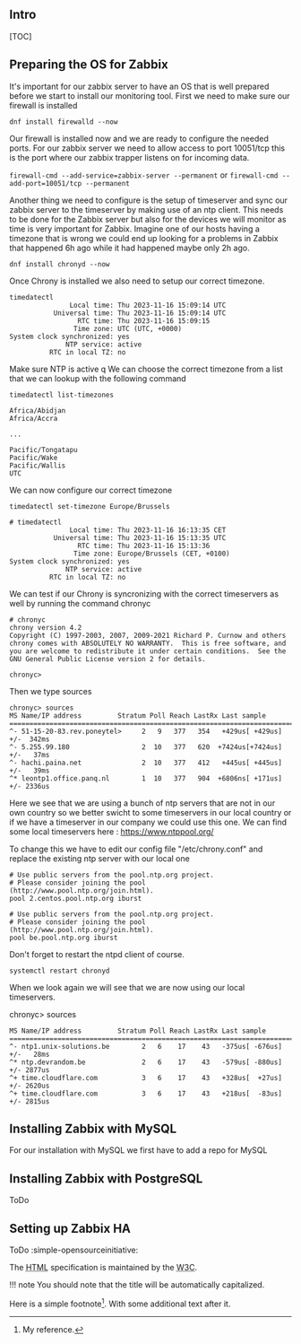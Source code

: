 ## Intro

[TOC]

## Preparing the OS for Zabbix

It's important for our zabbix server to have an OS that is well prepared before we start to install our monitoring tool. First we need to make sure our firewall is installed

``dnf install firewalld --now``

Our firewall is installed now and we are ready to configure the needed ports. For our zabbix server we need to allow access to port 10051/tcp this is the port where our zabbix trapper listens on for incoming data.

```firewall-cmd --add-service=zabbix-server --permanent```
or 
```firewall-cmd --add-port=10051/tcp --permanent```

Another thing we need to configure is the setup of timeserver and sync our zabbix server to the timeserver by making use of an ntp client. This needs to be done for the Zabbix server but also for the devices we will monitor as time is very important for Zabbix. Imagine one of our hosts having a timezone that is wrong we could end up looking for a problems in Zabbix that happened 6h ago while it had happened maybe only 2h ago.

```dnf install chronyd --now```

Once Chrony is installed we also need to setup our correct timezone.
```
timedatectl
               Local time: Thu 2023-11-16 15:09:14 UTC
           Universal time: Thu 2023-11-16 15:09:14 UTC
                 RTC time: Thu 2023-11-16 15:09:15
                Time zone: UTC (UTC, +0000)
System clock synchronized: yes
              NTP service: active
          RTC in local TZ: no
```

Make sure NTP is active q
We can choose the correct timezone from a list that we can lookup with the following command

```timedatectl list-timezones```

```
Africa/Abidjan
Africa/Accra

...

Pacific/Tongatapu
Pacific/Wake
Pacific/Wallis
UTC
```

We can now configure our correct timezone 

```
timedatectl set-timezone Europe/Brussels
```

```
# timedatectl
               Local time: Thu 2023-11-16 16:13:35 CET
           Universal time: Thu 2023-11-16 15:13:35 UTC
                 RTC time: Thu 2023-11-16 15:13:36
                Time zone: Europe/Brussels (CET, +0100)
System clock synchronized: yes
              NTP service: active
          RTC in local TZ: no
```

We can test if our Chrony is syncronizing with the correct timeservers as well by running the command chronyc

```
# chronyc
chrony version 4.2
Copyright (C) 1997-2003, 2007, 2009-2021 Richard P. Curnow and others
chrony comes with ABSOLUTELY NO WARRANTY.  This is free software, and
you are welcome to redistribute it under certain conditions.  See the
GNU General Public License version 2 for details.

chronyc>
```

Then we type sources

```
chronyc> sources
MS Name/IP address         Stratum Poll Reach LastRx Last sample
===============================================================================
^- 51-15-20-83.rev.poneytel>     2   9   377   354   +429us[ +429us] +/-  342ms
^- 5.255.99.180                  2  10   377   620  +7424us[+7424us] +/-   37ms
^- hachi.paina.net               2  10   377   412   +445us[ +445us] +/-   39ms
^* leontp1.office.panq.nl        1  10   377   904  +6806ns[ +171us] +/- 2336us
```

Here we see that we are using a bunch of ntp servers that are not in our own country so we better swicht to some timeservers in our local country or if we have a timeserver in our company we could use this one. We can find some local timeservers here : https://www.ntppool.org/

To change this we have to edit our config file "/etc/chrony.conf" and replace the existing ntp server with our local one 

```
# Use public servers from the pool.ntp.org project.
# Please consider joining the pool (http://www.pool.ntp.org/join.html).
pool 2.centos.pool.ntp.org iburst
```

```
# Use public servers from the pool.ntp.org project.
# Please consider joining the pool (http://www.pool.ntp.org/join.html).
pool be.pool.ntp.org iburst
```

Don't forget to restart the ntpd client of course.
```
systemctl restart chronyd
```

When we look again we will see that we are now using our local timeservers.

chronyc> sources
```
MS Name/IP address         Stratum Poll Reach LastRx Last sample
===============================================================================
^- ntp1.unix-solutions.be        2   6    17    43   -375us[ -676us] +/-   28ms
^* ntp.devrandom.be              2   6    17    43   -579us[ -880us] +/- 2877us
^+ time.cloudflare.com           3   6    17    43   +328us[  +27us] +/- 2620us
^+ time.cloudflare.com           3   6    17    43   +218us[  -83us] +/- 2815us
```


## Installing Zabbix with MySQL

For our installation with MySQL we first have to add a repo for MySQL


## Installing Zabbix with PostgreSQL

ToDo

## Setting up Zabbix HA

ToDo
:simple-opensourceinitiative:

The <abbr title="Hyper Text Markup Language">HTML</abbr> specification
is maintained by the <abbr title="World Wide Web Consortium">W3C</abbr>.

!!! note
    You should note that the title will be automatically capitalized.

Here is a simple footnote[^1]. With some additional text after it.

[^1]: My reference.
